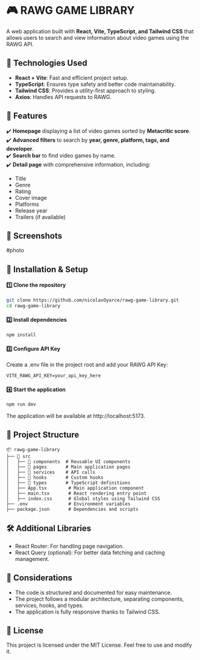 # 🎮 RAWG GAME LIBRARY

A web application built with **React, Vite, TypeScript, and Tailwind CSS** that allows users to search and view information about video games using the RAWG API.

## 🚀 Technologies Used

- **React + Vite**: Fast and efficient project setup.
- **TypeScript**: Ensures type safety and better code maintainability.
- **Tailwind CSS**: Provides a utility-first approach to styling.
- **Axios**: Handles API requests to RAWG.

## 📌 Features

✔️ **Homepage** displaying a list of video games sorted by **Metacritic score**.  
✔️ **Advanced filters** to search by **year, genre, platform, tags, and developer**.  
✔️ **Search bar** to find video games by name.  
✔️ **Detail page** with comprehensive information, including:
   - Title
   - Genre
   - Rating
   - Cover image
   - Platforms
   - Release year
   - Trailers (if available)

## 🎨 Screenshots

#photo

## 🔧 Installation & Setup

#### 1️⃣ Clone the repository
```bash
git clone https://github.com/nicolasOyarce/rawg-game-library.git
cd rawg-game-library
```

#### 2️⃣ Install dependencies
```bash
npm install
```

#### 3️⃣ Configure API Key
Create a .env file in the project root and add your RAWG API Key:
```env
VITE_RAWG_API_KEY=your_api_key_here
```

#### 4️⃣ Start the application
```bash
npm run dev
```
The application will be available at http://localhost:5173.

## 📁 Project Structure
```
📦 rawg-game-library
├── 📂 src
│   ├── 📂 components  # Reusable UI components
│   ├── 📂 pages       # Main application pages
│   ├── 📂 services    # API calls
│   ├── 📂 hooks       # Custom hooks
│   ├── 📂 types       # TypeScript definitions
│   ├── App.tsx        # Main application component
│   ├── main.tsx       # React rendering entry point
│   ├── index.css      # Global styles using Tailwind CSS
├── .env               # Environment variables
├── package.json       # Dependencies and scripts
```

## 🛠️ Additional Libraries

- React Router: For handling page navigation.
- React Query (optional): For better data fetching and caching management.

## 📜 Considerations

- The code is structured and documented for easy maintenance.
- The project follows a modular architecture, separating components, services, hooks, and types.
- The application is fully responsive thanks to Tailwind CSS.

## 📄 License

This project is licensed under the MIT License. Feel free to use and modify it.